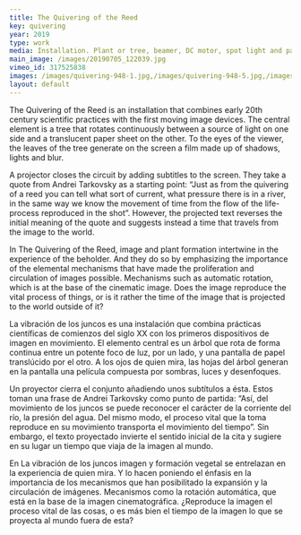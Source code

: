 ```yaml
---
title: The Quivering of the Reed
key: quivering
year: 2019
type: work
media: Installation. Plant or tree, beamer, DC motor, spot light and paper screen. Variable dimensions.
main_image: /images/20190705_122039.jpg
vimeo_id: 317525838
images: /images/quivering-948-1.jpg,/images/quivering-948-5.jpg,/images/quivering-948-3.jpg,/images/quivering-948-4.jpg,/images/quivering-948-2.jpg
layout: default
---
```




<div class="en">
<p>The Quivering of the Reed is an installation that combines early 20th century scientific practices with the first moving image devices. The central element is a tree that rotates continuously between a source of light on one side and a translucent paper sheet on the other. To the eyes of the viewer, the leaves of the tree generate on the screen a film made up of shadows, lights and blur.</p>
<p>A projector closes the circuit by adding subtitles to the screen. They take a quote from Andrei Tarkovsky as a starting point: “Just as from the quivering of a reed you can tell what sort of current, what pressure there is in a river, in the same way we know the movement of time from the flow of the life-process reproduced in the shot”. However, the projected text reverses the initial meaning of the quote and suggests instead a time that travels from the image to the world.</p>
<p>In The Quivering of the Reed, image and plant formation intertwine in the experience of the beholder. And they do so by emphasizing the importance of the elemental mechanisms that have made the proliferation and circulation of images possible. Mechanisms such as automatic rotation, which is at the base of the cinematic image. Does the image reproduce the vital process of things, or is it rather the time of the image that is projected to the world outside of it?</p>
</div>

<div class="es">
<p>La vibración de los juncos es una instalación que combina prácticas científicas de comienzos del siglo XX con los primeros dispositivos de imagen en movimiento. El elemento central es un árbol que rota de forma continua entre un potente foco de luz, por un lado, y una pantalla de papel translúcido por el otro. A los ojos de quien mira, las hojas del árbol generan en la pantalla una película compuesta por sombras, luces y desenfoques.</p>
<p>Un proyector cierra el conjunto añadiendo unos subtítulos a ésta. Estos toman una frase de Andrei Tarkovsky como punto de partida: “Así, del movimiento de los juncos se puede reconocer el carácter de la corriente del río, la presión del agua. Del mismo modo, el proceso vital que la toma reproduce en su movimiento transporta el movimiento del tiempo”. Sin embargo, el texto proyectado invierte el sentido inicial de la cita y sugiere en su lugar un tiempo que viaja de la imagen al mundo.</p>
<p>En La vibración de los juncos imagen y formación vegetal se entrelazan en la experiencia de quien mira. Y lo hacen poniendo el énfasis en la importancia de los mecanismos que han posibilitado la expansión y la circulación de imágenes. Mecanismos como la rotación automática, que está en la base de la imagen cinematográfica. ¿Reproduce la imagen el proceso vital de las cosas, o es más bien el tiempo de la imagen lo que se proyecta al mundo fuera de esta?</p>
</div>